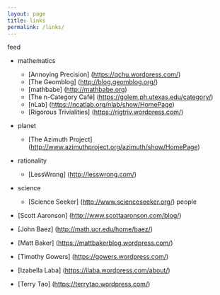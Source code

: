 ```yaml
---
layout: page
title: links
permalink: /links/
---
```


feed

- mathematics
    + [Annoying Precision] (https://qchu.wordpress.com/)
    + [The Geomblog] (http://blog.geomblog.org/)
    + [mathbabe] (http://mathbabe.org)
    + [The n-Category Café] (https://golem.ph.utexas.edu/category/)
    + [nLab] (https://ncatlab.org/nlab/show/HomePage)
    + [Rigorous Trivialities] (https://rigtriv.wordpress.com/)
- planet
    + [The Azimuth Project] (http://www.azimuthproject.org/azimuth/show/HomePage)
- rationality
    + [LessWrong] (http://lesswrong.com/)
- science
    + [Science Seeker] (http://www.scienceseeker.org/)
people

- [Scott Aaronson] (http://www.scottaaronson.com/blog/)
- [John Baez] (http://math.ucr.edu/home/baez/)
- [Matt Baker] (https://mattbakerblog.wordpress.com/)
- [Timothy Gowers] (https://gowers.wordpress.com/)
- [Izabella Laba] (https://ilaba.wordpress.com/about/)
- [Terry Tao] (https://terrytao.wordpress.com/)
